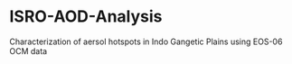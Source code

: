 # ISRO-AOD-Analysis
Characterization of aersol hotspots in Indo Gangetic Plains using EOS-06 OCM data

